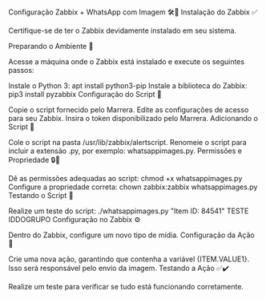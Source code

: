 Configuração Zabbix + WhatsApp com Imagem 🛠️📱
Instalação do Zabbix ✅

Certifique-se de ter o Zabbix devidamente instalado em seu sistema.

Preparando o Ambiente 🐍

Acesse a máquina onde o Zabbix está instalado e execute os seguintes passos:

Instale o Python 3: apt install python3-pip
Instale a biblioteca do Zabbix: pip3 install pyzabbix
Configuração do Script 📜

Copie o script fornecido pelo Marrera.
Edite as configurações de acesso para seu Zabbix.
Insira o token disponibilizado pelo Marrera.
Adicionando o Script 📂

Cole o script na pasta /usr/lib/zabbix/alertscript.
Renomeie o script para incluir a extensão .py, por exemplo: whatsappimages.py.
Permissões e Propriedade 🔒👤

Dê as permissões adequadas ao script: chmod +x whatsappimages.py
Configure a propriedade correta: chown zabbix:zabbix whatsappimages.py
Testando o Script 🧪

Realize um teste do script: ./whatsappimages.py "Item ID: 84541" TESTE IDDOGRUPO
Configuração no Zabbix ⚙️

Dentro do Zabbix, configure um novo tipo de mídia.
Configuração da Ação 📢

Crie uma nova ação, garantindo que contenha a variável {ITEM.VALUE1}. Isso será responsável pelo envio da imagem.
Testando a Ação ✅✔️

Realize um teste para verificar se tudo está funcionando corretamente.

